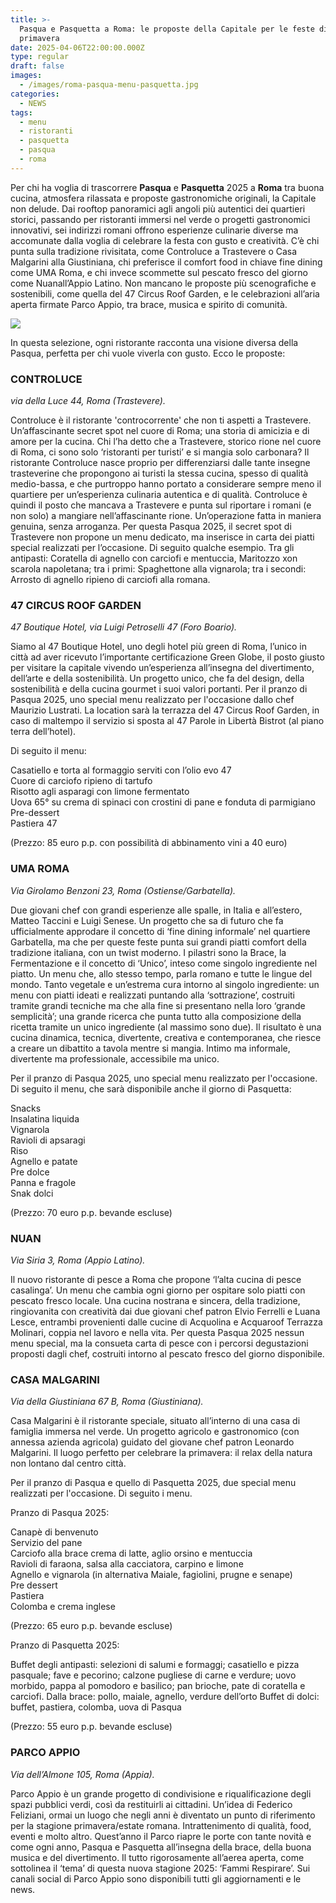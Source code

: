 ```yaml
---
title: >-
  Pasqua e Pasquetta a Roma: le proposte della Capitale per le feste di
  primavera 
date: 2025-04-06T22:00:00.000Z
type: regular
draft: false
images:
  - /images/roma-pasqua-menu-pasquetta.jpg
categories:
  - NEWS
tags:
  - menu
  - ristoranti
  - pasquetta
  - pasqua
  - roma
---
```


Per chi ha voglia di trascorrere **Pasqua** e **Pasquetta** 2025 a **Roma** tra buona cucina, atmosfera rilassata e proposte gastronomiche originali, la Capitale non delude. Dai rooftop panoramici agli angoli più autentici dei quartieri storici, passando per ristoranti immersi nel verde o progetti gastronomici innovativi, sei indirizzi romani offrono esperienze culinarie diverse ma accomunate dalla voglia di celebrare la festa con gusto e creatività. C’è chi punta sulla tradizione rivisitata, come Controluce a Trastevere o Casa Malgarini alla Giustiniana, chi preferisce il comfort food in chiave fine dining come UMA Roma, e chi invece scommette sul pescato fresco del giorno come Nuanall’Appio Latino. Non mancano le proposte più scenografiche e sostenibili, come quella del 47 Circus Roof Garden, e le celebrazioni all’aria aperta firmate Parco Appio, tra brace, musica e spirito di comunità. 

![](</images/2.47 Circus Roof Garden.jpg>)

In questa selezione, ogni ristorante racconta una visione diversa della Pasqua, perfetta per chi vuole viverla con gusto. Ecco le proposte:

### CONTROLUCE

*via della Luce 44, Roma (Trastevere).*

Controluce è il ristorante 'controcorrente' che non ti aspetti a Trastevere. Un’affascinante secret spot nel cuore di Roma; una storia di amicizia e di amore per la cucina. Chi l’ha detto che a Trastevere, storico rione nel cuore di Roma, ci sono solo ‘ristoranti per turisti’ e si mangia solo carbonara? Il ristorante Controluce nasce proprio per differenziarsi dalle tante insegne trasteverine che propongono ai turisti la stessa cucina, spesso di qualità medio-bassa, e che purtroppo hanno portato a considerare sempre meno il quartiere per un’esperienza culinaria autentica e di qualità. Controluce è quindi il posto che mancava a Trastevere e punta sul riportare i romani (e non solo) a mangiare nell’affascinante rione. Un’operazione fatta in maniera genuina, senza arroganza. Per questa Pasqua 2025, il secret spot di Trastevere non propone un menu dedicato, ma inserisce in carta dei piatti special realizzati per l’occasione. Di seguito qualche esempio. Tra gli antipasti: Coratella di agnello con carciofi e mentuccia, Maritozzo xon scarola napoletana; tra i primi: Spaghettone alla vignarola; tra i secondi: Arrosto di agnello ripieno di carciofi alla romana.

### 47 CIRCUS ROOF GARDEN

*47 Boutique Hotel, via Luigi Petroselli 47 (Foro Boario).*

Siamo al 47 Boutique Hotel, uno degli hotel più green di Roma, l’unico in città ad aver ricevuto l’importante certificazione Green Globe, il posto giusto per visitare la capitale vivendo un’esperienza all’insegna del divertimento, dell’arte e della sostenibilità. Un progetto unico, che fa del design, della sostenibilità e della cucina gourmet i suoi valori portanti. Per il pranzo di Pasqua 2025, uno special menu realizzato per l'occasione dallo chef Maurizio Lustrati. La location sarà la terrazza del 47 Circus Roof Garden, in caso di maltempo il servizio si sposta al 47 Parole in Libertà Bistrot (al piano terra dell’hotel).

Di seguito il menu:

Casatiello e torta al formaggio serviti con l’olio evo 47\
Cuore di carciofo ripieno di tartufo\
Risotto agli asparagi con limone fermentato\
Uova 65° su crema di spinaci con crostini di pane e fonduta di parmigiano\
Pre-dessert\
Pastiera 47

(Prezzo: 85 euro p.p. con possibilità di abbinamento vini a 40 euro)

### UMA ROMA

*Via Girolamo Benzoni 23, Roma (Ostiense/Garbatella).*

Due giovani chef con grandi esperienze alle spalle, in Italia e all’estero, Matteo Taccini e Luigi Senese. Un progetto che sa di futuro che fa ufficialmente approdare il concetto di ‘fine dining informale’ nel quartiere Garbatella, ma che per queste feste punta sui grandi piatti comfort della tradizione italiana, con un twist moderno. I pilastri sono la Brace, la Fermentazione e il concetto di ‘Unico’, inteso come singolo ingrediente nel piatto. Un menu che, allo stesso tempo, parla romano e tutte le lingue del mondo. Tanto vegetale e un’estrema cura intorno al singolo ingrediente: un menu con piatti ideati e realizzati puntando alla ‘sottrazione’, costruiti tramite grandi tecniche ma che alla fine si presentano nella loro ‘grande semplicità’; una grande ricerca che punta tutto alla composizione della ricetta tramite un unico ingrediente (al massimo sono due). Il risultato è una cucina dinamica, tecnica, divertente, creativa e contemporanea, che riesce a creare un dibattito a tavola mentre si mangia. Intimo ma informale, divertente ma professionale, accessibile ma unico.

Per il pranzo di Pasqua 2025, uno special menu realizzato per l'occasione. Di seguito il menu, che sarà disponibile anche il giorno di Pasquetta:

Snacks\
Insalatina liquida\
Vignarola\
Ravioli di apsaragi\
Riso\
Agnello e patate\
Pre dolce\
Panna e fragole\
Snak dolci

(Prezzo: 70 euro p.p. bevande escluse)

### NUAN

*Via Siria 3, Roma (Appio Latino).*

Il nuovo ristorante di pesce a Roma che propone ‘l’alta cucina di pesce casalinga’. Un menu che cambia ogni giorno per ospitare solo piatti con pescato fresco locale. Una cucina nostrana e sincera, della tradizione, ringiovanita con creatività dai due giovani chef patron Elvio Ferrelli e Luana Lesce, entrambi provenienti dalle cucine di Acquolina e Acquaroof Terrazza Molinari, coppia nel lavoro e nella vita.  Per questa Pasqua 2025 nessun menu special, ma la consueta carta di pesce con i percorsi degustazioni proposti dagli chef, costruiti intorno al pescato fresco del giorno disponibile.

### CASA MALGARINI

*Via della Giustiniana 67 B, Roma (Giustiniana).*

Casa Malgarini è il ristorante speciale, situato all’interno di una casa di famiglia immersa nel verde. Un progetto agricolo e gastronomico (con annessa azienda agricola) guidato del giovane chef patron Leonardo Malgarini. Il luogo perfetto per celebrare la primavera: il relax della natura non lontano dal centro città.

Per il pranzo di Pasqua e quello di Pasquetta 2025, due special menu realizzati per l'occasione. Di seguito i menu.

Pranzo di Pasqua 2025:

Canapè di benvenuto\
Servizio del pane\
Carciofo alla brace crema di latte, aglio orsino e mentuccia\
Ravioli di faraona, salsa alla cacciatora, carpino e limone\
Agnello e vignarola (in alternativa Maiale, fagiolini, prugne e senape)\
Pre dessert\
Pastiera\
Colomba e crema inglese

(Prezzo: 65 euro p.p. bevande escluse)

Pranzo di Pasquetta 2025:

Buffet degli antipasti: selezioni di salumi e formaggi; casatiello e pizza pasquale; fave e pecorino; calzone pugliese di carne e verdure; uovo morbido, pappa al pomodoro e basilico; pan brioche, pate di coratella e carciofi. Dalla brace: pollo, maiale, agnello, verdure dell’orto Buffet di dolci: buffet, pastiera, colomba, uova di Pasqua

(Prezzo: 55 euro p.p. bevande escluse)

### PARCO APPIO

*Via dell’Almone 105, Roma (Appia).*

Parco Appio è un grande progetto di condivisione e riqualificazione degli spazi pubblici verdi, così da restituirli ai cittadini. Un’idea di Federico Feliziani, ormai un luogo che negli anni è diventato un punto di riferimento per la stagione primavera/estate romana. Intrattenimento di qualità, food, eventi e molto altro. Quest’anno il Parco riapre le porte con tante novità e come ogni anno, Pasqua e Pasquetta all’insegna della brace, della buona musica e del divertimento. Il tutto rigorosamente all’aerea aperta, come sottolinea il ‘tema’ di questa nuova stagione 2025: ‘Fammi Respirare’. Sui canali social di Parco Appio sono disponibili tutti gli aggiornamenti e le news.
